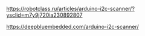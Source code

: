 https://robotclass.ru/articles/arduino-i2c-scanner/?ysclid=m7y9j720ia230892807

https://deepbluembedded.com/arduino-i2c-scanner/

